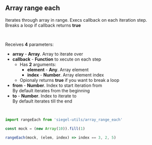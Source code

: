 ## Array range each

Iterates through array in range. Execs callback on each iteration step. Breaks a loop if callback returns **true**

<br />

Receives **4** parameters:
- **array** - **Array**. Array to iterate over
- **callback** - **Function** to xecute on each step
    - Has **2** arguments:
        - **element** - **Any**. Array element
        - **index** - **Number**. Array element index
    - Opionaly returns **true** if you want to break a loop
- **from** - **Number**. Index to start iteration from<br />
    By default iterates from the beginning
- **to** - **Number**. Index to iterate to<br />
    By default iterates till the end

<br />

```js
import rangeEach from 'siegel-utils/array_range_each'

const mock = (new Array(10)).fill(1)

rangeEach(mock, (elem, index) => index == 3, 2, 5)
```